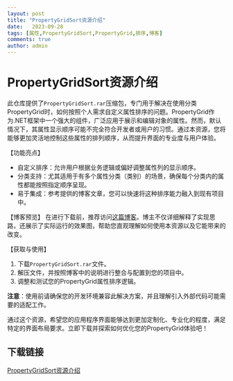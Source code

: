 ```yaml
---
layout: post
title: "PropertyGridSort资源介绍"
date:   2023-09-28
tags: [属性,PropertyGridSort,PropertyGrid,排序,博客]
comments: true
author: admin
---
```

# PropertyGridSort资源介绍

此仓库提供了`PropertyGridSort.rar`压缩包，专门用于解决在使用分类PropertyGrid时，如何按照个人需求自定义属性排序的问题。PropertyGrid作为.NET框架中一个强大的组件，广泛应用于展示和编辑对象的属性。然而，默认情况下，其属性显示顺序可能不完全符合开发者或用户的习惯。通过本资源，您将能够更加灵活地控制这些属性的排列顺序，从而提升界面的专业度与用户体验。

【功能亮点】
- 自定义排序：允许用户根据业务逻辑或偏好调整属性列的显示顺序。
- 分类支持：尤其适用于有多个属性分类（类别）的场景，确保每个分类内的属性都能按照指定顺序呈现。
- 易于集成：参考提供的博客文章，您可以快速将这种排序能力融入到现有项目中。

【博客预览】
在进行下载前，推荐访问[这篇博客](https://blog.csdn.net/chulijun3107/article/details/121533635)。博主不仅详细解释了实现思路，还展示了实际运行的效果图，帮助您直观理解如何使用本资源以及它能带来的改变。

【获取与使用】
1. 下载`PropertyGridSort.rar`文件。
2. 解压文件，并按照博客中的说明进行整合与配置到您的项目中。
3. 调整和测试您的PropertyGrid属性排序逻辑。

**注意**：使用前请确保您的开发环境兼容此解决方案，并且理解引入外部代码可能需要的适配工作。

通过这个资源，希望您的应用程序界面能够达到更加定制化、专业化的程度，满足特定的界面布局要求。立即下载并探索如何优化您的PropertyGrid体验吧！

## 下载链接

[PropertyGridSort资源介绍](https://pan.quark.cn/s/8f34c672c904)